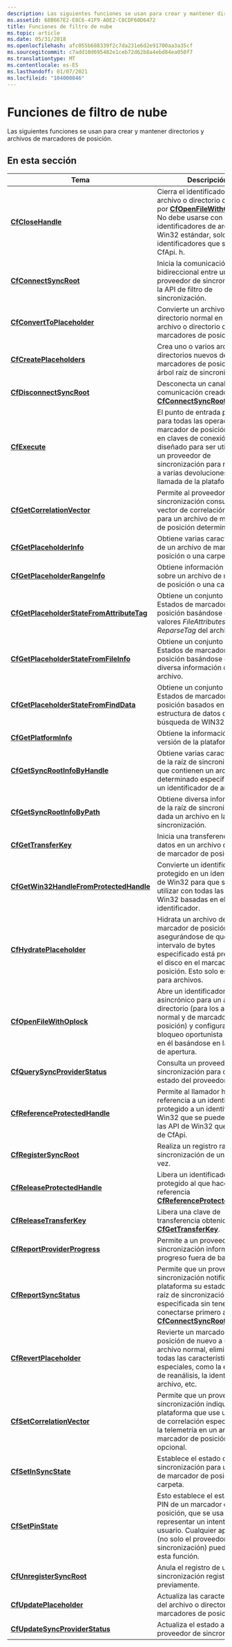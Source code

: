 ```yaml
---
description: Las siguientes funciones se usan para crear y mantener directorios y archivos de marcadores de posición.
ms.assetid: 68B667E2-E8C6-41F9-A0E2-C8CDF60D6472
title: Funciones de filtro de nube
ms.topic: article
ms.date: 05/31/2018
ms.openlocfilehash: afc055b688339f2c7da231e6d2e91700aa3a35cf
ms.sourcegitcommit: c7add10d695482e1ceb72d62b8a4ebd84ea050f7
ms.translationtype: MT
ms.contentlocale: es-ES
ms.lasthandoff: 01/07/2021
ms.locfileid: "104000846"
---
```

# <a name="cloud-filter-functions"></a>Funciones de filtro de nube

Las siguientes funciones se usan para crear y mantener directorios y archivos de marcadores de posición.

## <a name="in-this-section"></a>En esta sección



| Tema                                                                                                  | Descripción                                                                                                                                                                                                          |
|--------------------------------------------------------------------------------------------------------|----------------------------------------------------------------------------------------------------------------------------------------------------------------------------------------------------------------------|
| [**CfCloseHandle**](/windows/desktop/api/cfapi/nf-cfapi-cfclosehandle)<br/>                                                 | Cierra el identificador de archivo o directorio devuelto por [**CfOpenFileWithOplock**](/windows/desktop/api/cfapi/nf-cfapi-cfopenfilewithoplock). No debe usarse con los identificadores de archivo Win32 estándar, solo en los identificadores que se usan en CfApi. h.<br/> |
| [**CfConnectSyncRoot**](/windows/desktop/api/cfapi/nf-cfapi-cfconnectsyncroot)<br/>                                         | Inicia la comunicación bidireccional entre un proveedor de sincronización y la API de filtro de sincronización.<br/>                                                                                                                   |
| [**CfConvertToPlaceholder**](/windows/desktop/api/cfapi/nf-cfapi-cfconverttoplaceholder)<br/>                               | Convierte un archivo o un directorio normal en un archivo o directorio de marcadores de posición.<br/>                                                                                                                                         |
| [**CfCreatePlaceholders**](/windows/desktop/api/cfapi/nf-cfapi-cfcreateplaceholders)<br/>                                   | Crea uno o varios archivos o directorios nuevos de marcadores de posición en un árbol raíz de sincronización.<br/>                                                                                                                          |
| [**CfDisconnectSyncRoot**](/windows/desktop/api/cfapi/nf-cfapi-cfdisconnectsyncroot)<br/>                                   | Desconecta un canal de comunicación creado por [**CfConnectSyncRoot**](/windows/desktop/api/cfapi/nf-cfapi-cfconnectsyncroot).<br/>                                                                                                       |
| [**CfExecute**](/windows/desktop/api/cfapi/nf-cfapi-cfexecute)<br/>                                                         | El punto de entrada principal para todas las operaciones de marcador de posición basadas en claves de conexión. Está diseñado para ser utilizado por un proveedor de sincronización para responder a varias devoluciones de llamada de la plataforma.<br/>                                 |
| [**CfGetCorrelationVector**](/windows/desktop/api/cfapi/nf-cfapi-cfgetcorrelationvector)<br/>                               | Permite al proveedor de sincronización consultar el vector de correlación actual para un archivo de marcador de posición determinado.<br/>                                                                                                            |
| [**CfGetPlaceholderInfo**](/windows/desktop/api/cfapi/nf-cfapi-cfgetplaceholderinfo)<br/>                                   | Obtiene varias características de un archivo de marcador de posición o una carpeta.<br/>                                                                                                                                             |
| [**CfGetPlaceholderRangeInfo**](/windows/desktop/api/cfapi/nf-cfapi-cfgetplaceholderrangeinfo)<br/>                         | Obtiene información de rango sobre un archivo de marcador de posición o una carpeta.<br/>                                                                                                                                                |
| [**CfGetPlaceholderStateFromAttributeTag**](/windows/desktop/api/cfapi/nf-cfapi-cfgetplaceholderstatefromattributetag)<br/> | Obtiene un conjunto de Estados de marcador de posición basándose en los valores *FileAttributes* y *ReparseTag* del archivo.<br/>                                                                                                       |
| [**CfGetPlaceholderStateFromFileInfo**](/windows/desktop/api/cfapi/nf-cfapi-cfgetplaceholderstatefromfileinfo)<br/>         | Obtiene un conjunto de Estados de marcador de posición basándose en la diversa información del archivo.<br/>                                                                                                                            |
| [**CfGetPlaceholderStateFromFindData**](/windows/desktop/api/cfapi/nf-cfapi-cfgetplaceholderstatefromfinddata)<br/>         | Obtiene un conjunto de Estados de marcador de posición basados en la estructura de datos de búsqueda de WIN32 \_ \_ .<br/>                                                                                                                                |
| [**CfGetPlatformInfo**](/windows/desktop/api/cfapi/nf-cfapi-cfgetplatforminfo)<br/>                                         | Obtiene la información de versión de la plataforma.<br/>                                                                                                                                                                    |
| [**CfGetSyncRootInfoByHandle**](/windows/desktop/api/cfapi/nf-cfapi-cfgetsyncrootinfobyhandle)<br/>                         | Obtiene varias características de la raíz de sincronización que contienen un archivo determinado especificado por un identificador de archivo.<br/>                                                                                                         |
| [**CfGetSyncRootInfoByPath**](/windows/desktop/api/cfapi/nf-cfapi-cfgetsyncrootinfobypath)<br/>                             | Obtiene diversa información de la raíz de sincronización dada un archivo en la raíz de sincronización.<br/>                                                                                                                                      |
| [**CfGetTransferKey**](/windows/desktop/api/cfapi/nf-cfapi-cfgettransferkey)<br/>                                           | Inicia una transferencia de datos en un archivo o carpeta de marcador de posición.<br/>                                                                                                                                           |
| [**CfGetWin32HandleFromProtectedHandle**](/windows/desktop/api/cfapi/nf-cfapi-cfgetwin32handlefromprotectedhandle)<br/>     | Convierte un identificador protegido en un identificador de Win32 para que se pueda utilizar con todas las API de Win32 basadas en el identificador. <br/>                                                                                                   |
| [**CfHydratePlaceholder**](/windows/desktop/api/cfapi/nf-cfapi-cfhydrateplaceholder)<br/>                                   | Hidrata un archivo de marcador de posición asegurándose de que el intervalo de bytes especificado está presente en el disco en el marcador de posición. Esto solo es válido para archivos.<br/>                                                                |
| [**CfOpenFileWithOplock**](/windows/desktop/api/cfapi/nf-cfapi-cfopenfilewithoplock)<br/>                                   | Abre un identificador opaco asincrónico para un archivo o directorio (para los archivos normal y de marcador de posición) y configura un bloqueo oportunista adecuado en él basándose en las marcas de apertura.<br/>                                             |
| [**CfQuerySyncProviderStatus**](/windows/desktop/api/cfapi/nf-cfapi-cfquerysyncproviderstatus)<br/>                         | Consulta un proveedor de sincronización para obtener el estado del proveedor.<br/>                                                                                                                                                |
| [**CfReferenceProtectedHandle**](/windows/desktop/api/cfapi/nf-cfapi-cfreferenceprotectedhandle)<br/>                       | Permite al llamador hacer referencia a un identificador protegido a un identificador de Win32 que se puede usar con las API de Win32 que no son de CfApi. <br/>                                                                                         |
| [**CfRegisterSyncRoot**](/windows/desktop/api/cfapi/nf-cfapi-cfregistersyncroot)<br/>                                       | Realiza un registro raíz de sincronización de una sola vez.<br/>                                                                                                                                                               |
| [**CfReleaseProtectedHandle**](/windows/desktop/api/cfapi/nf-cfapi-cfreleaseprotectedhandle)<br/>                           | Libera un identificador protegido al que hace referencia [**CfReferenceProtectedHandle**](/windows/desktop/api/cfapi/nf-cfapi-cfreferenceprotectedhandle).<br/>                                                                                          |
| [**CfReleaseTransferKey**](/windows/desktop/api/cfapi/nf-cfapi-cfreleasetransferkey)<br/>                                   | Libera una clave de transferencia obtenida por [**CfGetTransferKey**](/windows/desktop/api/cfapi/nf-cfapi-cfgettransferkey).<br/>                                                                                                                    |
| [**CfReportProviderProgress**](/windows/desktop/api/cfapi/nf-cfapi-cfreportproviderprogress)<br/>                           | Permite a un proveedor de sincronización informar del progreso fuera de banda.<br/>                                                                                                                                                    |
| [**CfReportSyncStatus**](/windows/desktop/api/cfapi/nf-cfapi-cfreportsyncstatus)<br/>                                       | Permite que un proveedor de sincronización notifique a la plataforma su estado en una raíz de sincronización especificada sin tener que conectarse primero a [**CfConnectSyncRoot**](/windows/desktop/api/cfapi/nf-cfapi-cfconnectsyncroot) . <br/>                 |
| [**CfRevertPlaceholder**](/windows/desktop/api/cfapi/nf-cfapi-cfrevertplaceholder)<br/>                                     | Revierte un marcador de posición de nuevo a un archivo normal, eliminando todas las características especiales, como la etiqueta de reanálisis, la identidad del archivo, etc.<br/>                                                                 |
| [**CfSetCorrelationVector**](/windows/desktop/api/cfapi/nf-cfapi-cfsetcorrelationvector)<br/>                               | Permite que un proveedor de sincronización indique a la plataforma que use un vector de correlación específico para la telemetría en un archivo de marcador de posición. Esto es opcional.<br/>                                                      |
| [**CfSetInSyncState**](/windows/desktop/api/cfapi/nf-cfapi-cfsetinsyncstate)<br/>                                           | Establece el estado de sincronización para un archivo de marcador de posición o una carpeta.<br/>                                                                                                                                                  |
| [**CfSetPinState**](/windows/desktop/api/cfapi/nf-cfapi-cfsetpinstate)<br/>                                                 | Esto establece el estado del PIN de un marcador de posición, que se usa para representar un intento de usuario. Cualquier aplicación (no solo el proveedor de sincronización) puede llamar a esta función.<br/>                                                         |
| [**CfUnregisterSyncRoot**](/windows/desktop/api/cfapi/nf-cfapi-cfunregistersyncroot)<br/>                                   | Anula el registro de una raíz de sincronización registrada previamente.<br/>                                                                                                                                                            |
| [**CfUpdatePlaceholder**](/windows/desktop/api/cfapi/nf-cfapi-cfupdateplaceholder)<br/>                                     | Actualiza las características del archivo o directorio de marcadores de posición.<br/>                                                                                                                                             |
| [**CfUpdateSyncProviderStatus**](/windows/desktop/api/cfapi/nf-cfapi-cfupdatesyncproviderstatus)<br/>                       | Actualiza el estado actual del proveedor de sincronización.<br/>                                                                                                                                                          |



 

 

